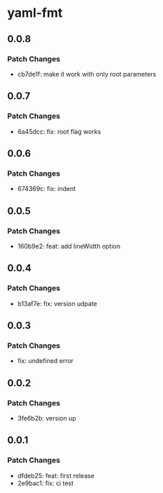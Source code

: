 # yaml-fmt

## 0.0.8

### Patch Changes

- cb7de1f: make it work with only root parameters

## 0.0.7

### Patch Changes

- 6a45dcc: fix: root flag works

## 0.0.6

### Patch Changes

- 674369c: fix: indent

## 0.0.5

### Patch Changes

- 160b9e2: feat: add lineWidth option

## 0.0.4

### Patch Changes

- b13af7e: fix: version udpate

## 0.0.3

### Patch Changes

- fix: undefined error

## 0.0.2

### Patch Changes

- 3fe6b2b: version up

## 0.0.1

### Patch Changes

- dfdeb25: feat: first release
- 2e9bac1: fix: ci test
